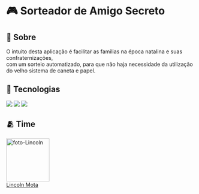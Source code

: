 <h1> 🎮 Sorteador de Amigo Secreto </h1>

<h2> 📜 Sobre </h2>
<p>O intuito desta aplicação é facilitar as familias na época natalina e suas confraternizações, <br>com um sorteio automatizado, para que não haja necessidade da utilização do velho sistema de caneta e papel.</p>

## 🚀 Tecnologias
<div>
  <img src="https://img.shields.io/badge/HTML-239120?style=for-the-badge&logo=html5&logoColor=white">
  <img src="https://img.shields.io/badge/CSS-239120?&style=for-the-badge&logo=css3&logoColor=white">
  <img src="https://img.shields.io/badge/JavaScript-F7DF1E?style=for-the-badge&logo=javascript&logoColor=black">
</div>

## 🫂 Time
<img src="https://avatars.githubusercontent.com/u/116844681?v=4" alt="foto-Lincoln" width=115><br><a href="https://github.com/LincolnMota07" target="_blank">Lincoln Mota</a>
